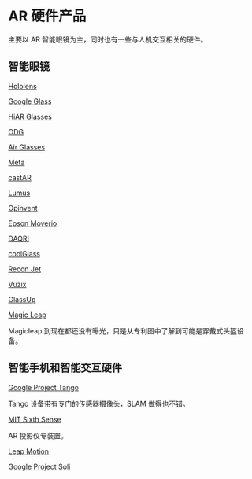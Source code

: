 # AR 硬件产品
主要以 AR 智能眼镜为主，同时也有一些与人机交互相关的硬件。

## 智能眼镜

[Hololens](https://www.microsoft.com/microsoft-hololens/en-us)

[Google Glass](https://developers.google.com/glass/distribute/glass-at-work)

[HiAR Glasses](https://www.hiscene.com/detail-glasses/)

[ODG](http://www.osterhoutgroup.com/home)

[Air Glasses](http://www.atheerair.com/smartglasses)

[Meta](https://www.metavision.com/)

[castAR](http://castar.com/)

[Lumus](http://lumusvision.com/)

[Opinvent](http://www.optinvent.com/)

[Epson Moverio](https://epson.com/moverio-augmented-reality-smart-glasses)

[DAQRI](https://daqri.com/)

[coolGlass](http://www.coolglass.com/en/)

[Recon Jet](http://www.reconinstruments.com/products/jet/)

[Vuzix](https://www.vuzix.com/)

[GlassUp](http://www.glassup.net/en/)

[Magic Leap](https://www.magicleap.com/)

Magicleap 到现在都还没有曝光，只是从专利图中了解到可能是穿戴式头盔设备。


## 智能手机和智能交互硬件

[Google Project Tango](https://get.google.com/tango/)

Tango 设备带有专门的传感器摄像头，SLAM 做得也不错。

[MIT Sixth Sense](http://www.pranavmistry.com/projects/sixthsense/)

AR 投影仪专装置。

[Leap Motion](https://www.leapmotion.com/)

[Google Project Soli](https://atap.google.com/soli/)

